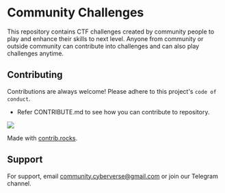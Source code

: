 
# Community Challenges

This repository contains CTF challenges created by community people to play and enhance their skills to next level. Anyone from community or outside community can contribute into challenges and can also play challenges anytime. 



## Contributing

Contributions are always welcome!
Please adhere to this project's `code of conduct`.

- Refer CONTRIBUTE.md to see how you can contribute to repository.

<a href="https://github.com/CyberVerseCommunity/CVCChallenges/graphs/contributors">
  <img src="https://contrib.rocks/image?repo=CyberVerseCommunity/CVCChallenges" />
</a>

Made with [contrib.rocks](https://contrib.rocks).


## Support

For support, email community.cyberverse@gmail.com or join our Telegram channel.
